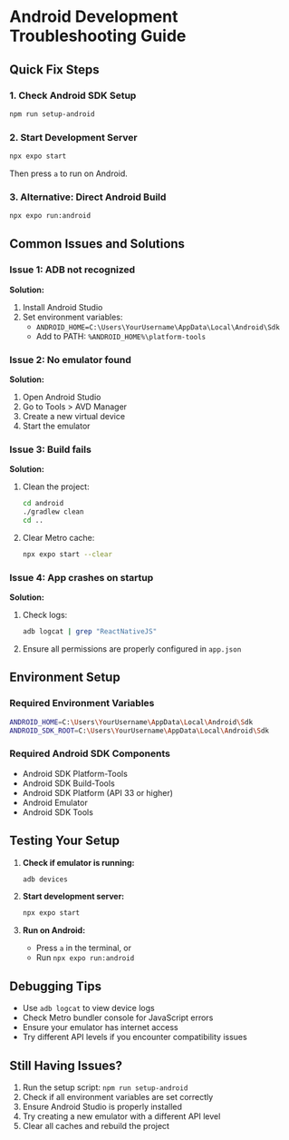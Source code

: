# Android Development Troubleshooting Guide

## Quick Fix Steps

### 1. Check Android SDK Setup
```bash
npm run setup-android
```

### 2. Start Development Server
```bash
npx expo start
```
Then press `a` to run on Android.

### 3. Alternative: Direct Android Build
```bash
npx expo run:android
```

## Common Issues and Solutions

### Issue 1: ADB not recognized
**Solution:**
1. Install Android Studio
2. Set environment variables:
   - `ANDROID_HOME=C:\Users\YourUsername\AppData\Local\Android\Sdk`
   - Add to PATH: `%ANDROID_HOME%\platform-tools`

### Issue 2: No emulator found
**Solution:**
1. Open Android Studio
2. Go to Tools > AVD Manager
3. Create a new virtual device
4. Start the emulator

### Issue 3: Build fails
**Solution:**
1. Clean the project:
   ```bash
   cd android
   ./gradlew clean
   cd ..
   ```
2. Clear Metro cache:
   ```bash
   npx expo start --clear
   ```

### Issue 4: App crashes on startup
**Solution:**
1. Check logs:
   ```bash
   adb logcat | grep "ReactNativeJS"
   ```
2. Ensure all permissions are properly configured in `app.json`

## Environment Setup

### Required Environment Variables
```bash
ANDROID_HOME=C:\Users\YourUsername\AppData\Local\Android\Sdk
ANDROID_SDK_ROOT=C:\Users\YourUsername\AppData\Local\Android\Sdk
```

### Required Android SDK Components
- Android SDK Platform-Tools
- Android SDK Build-Tools
- Android SDK Platform (API 33 or higher)
- Android Emulator
- Android SDK Tools

## Testing Your Setup

1. **Check if emulator is running:**
   ```bash
   adb devices
   ```

2. **Start development server:**
   ```bash
   npx expo start
   ```

3. **Run on Android:**
   - Press `a` in the terminal, or
   - Run `npx expo run:android`

## Debugging Tips

- Use `adb logcat` to view device logs
- Check Metro bundler console for JavaScript errors
- Ensure your emulator has internet access
- Try different API levels if you encounter compatibility issues

## Still Having Issues?

1. Run the setup script: `npm run setup-android`
2. Check if all environment variables are set correctly
3. Ensure Android Studio is properly installed
4. Try creating a new emulator with a different API level
5. Clear all caches and rebuild the project 